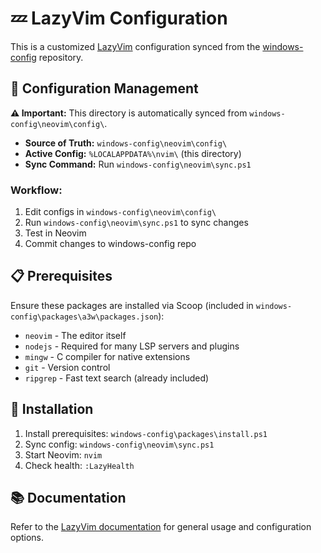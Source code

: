 # 💤 LazyVim Configuration

This is a customized [LazyVim](https://github.com/LazyVim/LazyVim) configuration synced from the [windows-config](https://github.com/ivankovnatsky/windows-config) repository.

## 🔄 Configuration Management

**⚠️ Important:** This directory is automatically synced from `windows-config\neovim\config\`. 

- **Source of Truth:** `windows-config\neovim\config\`
- **Active Config:** `%LOCALAPPDATA%\nvim\` (this directory)
- **Sync Command:** Run `windows-config\neovim\sync.ps1`

### Workflow:

1. Edit configs in `windows-config\neovim\config\`
2. Run `windows-config\neovim\sync.ps1` to sync changes
3. Test in Neovim
4. Commit changes to windows-config repo

## 📋 Prerequisites

Ensure these packages are installed via Scoop (included in `windows-config\packages\a3w\packages.json`):

- `neovim` - The editor itself
- `nodejs` - Required for many LSP servers and plugins
- `mingw` - C compiler for native extensions
- `git` - Version control
- `ripgrep` - Fast text search (already included)

## 🚀 Installation

1. Install prerequisites: `windows-config\packages\install.ps1`
2. Sync config: `windows-config\neovim\sync.ps1`
3. Start Neovim: `nvim`
4. Check health: `:LazyHealth`

## 📚 Documentation

Refer to the [LazyVim documentation](https://lazyvim.github.io/installation) for general usage and configuration options.
